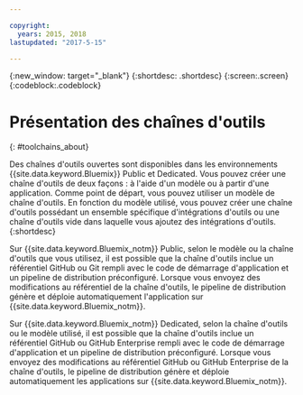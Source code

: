 ```yaml
---

copyright:
  years: 2015, 2018
lastupdated: "2017-5-15"

---
```


{:new_window: target="_blank"}
{:shortdesc: .shortdesc}
{:screen:.screen}
{:codeblock:.codeblock}


# Présentation des chaînes d'outils   
{: #toolchains_about}  

Des chaînes d'outils ouvertes sont disponibles dans les environnements {{site.data.keyword.Bluemix}} Public et Dedicated. Vous pouvez créer une chaîne d'outils de deux façons : à l'aide d'un modèle ou à partir d'une application. Comme point de départ, vous pouvez utiliser un modèle de chaîne d'outils. En fonction du modèle utilisé, vous pouvez créer une chaîne d'outils possédant un ensemble spécifique d'intégrations d'outils ou une chaîne d'outils vide dans laquelle vous ajoutez des intégrations d'outils.    
{:shortdesc}

Sur {{site.data.keyword.Bluemix_notm}} Public, selon le modèle ou la chaîne d'outils que vous utilisez, il est possible que la chaîne d'outils inclue un référentiel GitHub ou Git rempli avec le code de démarrage d'application et un pipeline de distribution préconfiguré. Lorsque vous envoyez des modifications au référentiel de la chaîne d'outils, le pipeline de distribution génère et déploie automatiquement l'application sur {{site.data.keyword.Bluemix_notm}}.

Sur {{site.data.keyword.Bluemix_notm}} Dedicated, selon la chaîne d'outils ou le modèle utilisé, il est possible que la chaîne d'outils inclue un référentiel GitHub ou GitHub Enterprise rempli avec le code de démarrage d'application et un pipeline de distribution préconfiguré. Lorsque vous envoyez des modifications au référentiel GitHub ou GitHub Enterprise de la chaîne d'outils, le pipeline de distribution génère et déploie automatiquement les applications sur {{site.data.keyword.Bluemix_notm}}.
